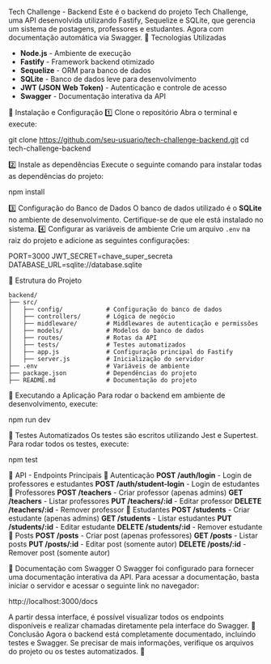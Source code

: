Tech Challenge - Backend
Este é o backend do projeto Tech Challenge, uma API desenvolvida utilizando Fastify, Sequelize e SQLite, que gerencia um sistema de postagens, professores e estudantes. Agora com documentação automática via Swagger.
📌 Tecnologias Utilizadas

- **Node.js** - Ambiente de execução
- **Fastify** - Framework backend otimizado
- **Sequelize** - ORM para banco de dados
- **SQLite** - Banco de dados leve para desenvolvimento
- **JWT (JSON Web Token)** - Autenticação e controle de acesso
- **Swagger** - Documentação interativa da API

🔧 Instalação e Configuração
1️⃣ Clone o repositório
Abra o terminal e execute:

git clone https://github.com/seu-usuario/tech-challenge-backend.git
cd tech-challenge-backend

2️⃣ Instale as dependências
Execute o seguinte comando para instalar todas as dependências do projeto:

npm install

3️⃣ Configuração do Banco de Dados
O banco de dados utilizado é o **SQLite** no ambiente de desenvolvimento. Certifique-se de que ele está instalado no sistema.
4️⃣ Configurar as variáveis de ambiente
Crie um arquivo `.env` na raiz do projeto e adicione as seguintes configurações:

PORT=3000
JWT_SECRET=chave_super_secreta
DATABASE_URL=sqlite://database.sqlite

📂 Estrutura do Projeto

```
backend/
├── src/
│   ├── config/            # Configuração do banco de dados
│   ├── controllers/       # Lógica de negócio
│   ├── middleware/        # Middlewares de autenticação e permissões
│   ├── models/            # Modelos do banco de dados
│   ├── routes/            # Rotas da API
│   ├── tests/             # Testes automatizados
│   ├── app.js             # Configuração principal do Fastify
│   ├── server.js          # Inicialização do servidor
├── .env                   # Variáveis de ambiente
├── package.json           # Dependências do projeto
├── README.md              # Documentação do projeto
```

🚀 Executando a Aplicação
Para rodar o backend em ambiente de desenvolvimento, execute:

npm run dev

🧪 Testes Automatizados
Os testes são escritos utilizando Jest e Supertest. Para rodar todos os testes, execute:

npm test

📡 API - Endpoints Principais
🔹 Autenticação
**POST /auth/login** - Login de professores e estudantes
**POST /auth/student-login** - Login de estudantes
🔹 Professores
**POST /teachers** - Criar professor (apenas admins)
**GET /teachers** - Listar professores
**PUT /teachers/:id** - Editar professor
**DELETE /teachers/:id** - Remover professor
🔹 Estudantes
**POST /students** - Criar estudante (apenas admins)
**GET /students** - Listar estudantes
**PUT /students/:id** - Editar estudante
**DELETE /students/:id** - Remover estudante
🔹 Posts
**POST /posts** - Criar post (apenas professores)
**GET /posts** - Listar posts
**PUT /posts/:id** - Editar post (somente autor)
**DELETE /posts/:id** - Remover post (somente autor)

📜 Documentação com Swagger
O Swagger foi configurado para fornecer uma documentação interativa da API.
Para acessar a documentação, basta iniciar o servidor e acessar o seguinte link no navegador:

http://localhost:3000/docs

A partir dessa interface, é possível visualizar todos os endpoints disponíveis e realizar chamadas diretamente pela interface do Swagger.
📌 Conclusão
Agora o backend está completamente documentado, incluindo testes e Swagger. Se precisar de mais informações, verifique os arquivos do projeto ou os testes automatizados. 🚀
